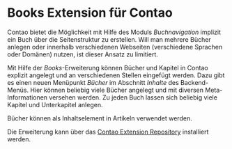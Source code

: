 Books Extension für Contao
==========================

Contao bietet die Möglichkeit mit Hilfe des Moduls *Buchnavigation* implizit ein
Buch über die Seitenstruktur zu erstellen. Will man mehrere Bücher anlegen oder
innerhalb verschiedenen Webseiten (verschiedene Sprachen oder Domänen) nutzen,
ist dieser Ansatz zu limitiert.

Mit Hilfe der *Books*-Erweiterung können Bücher und Kapitel in Contao explizit
angelegt und an verschiedenen Stellen eingefügt werden. Dazu gibt es einen neuen
Menüpunkt *Bücher* im Abschnitt *Inhalte* des Backend-Menüs. Hier können
beliebig viele Bücher angelegt und mit diversen Meta-Informationen versehen
werden. Zu jeden Buch lassen sich beliebig viele Kapitel und Unterkapitel
anlegen.

Bücher können als Inhaltselement in Artikeln verwendet werden.

Die Erweiterung kann über das
[Contao Extension Repository](https://contao.org/extension-list/view/books.html)
installiert werden.
